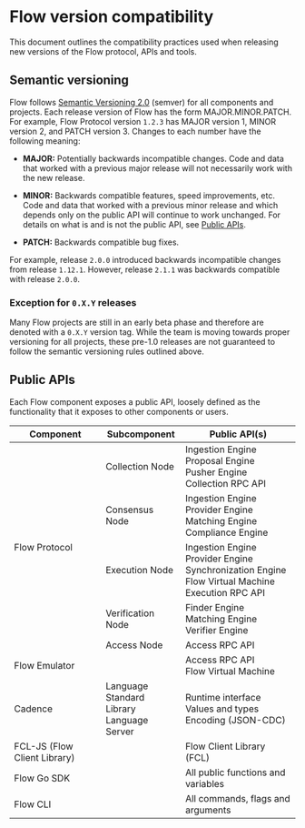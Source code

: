 # Flow version compatibility

This document outlines the compatibility practices used when releasing new versions of the Flow protocol, APIs and tools. 

## Semantic versioning

Flow follows [Semantic Versioning 2.0](https://semver.org/spec/v2.0.0.html) (semver) for all components and projects. 
Each release version of Flow has the form MAJOR.MINOR.PATCH. For example, Flow Protocol version `1.2.3` has MAJOR version 1, 
MINOR version 2, and PATCH version 3. Changes to each number have the following meaning:

- **MAJOR:** Potentially backwards incompatible changes. Code and data that worked with a previous major release will not necessarily work with the new release.

- **MINOR:** Backwards compatible features, speed improvements, etc. Code and data that worked with a previous minor release and which depends only on the public API will continue to work unchanged. For details on what is and is not the public API, see [Public APIs](#public-apis).

- **PATCH:** Backwards compatible bug fixes.

For example, release `2.0.0` introduced backwards incompatible changes from release `1.12.1`. However, release `2.1.1` was backwards compatible with release `2.0.0`.

### Exception for `0.X.Y` releases

Many Flow projects are still in an early beta phase and therefore are denoted with a `0.X.Y` version tag. 
While the team is moving towards proper versioning for all projects, 
these pre-1.0 releases are not guaranteed to follow the semantic versioning rules outlined above.

## Public APIs

Each Flow component exposes a public API, loosely defined as the functionality that it exposes to other components or users.

<table>
    <thead>
        <tr>
            <th>Component</th>
            <th>Subcomponent</th>
            <th>Public API(s)</th>
        </tr>
    </thead>
    <tbody>
        <tr>
            <td rowspan=5>Flow Protocol</td>
            <td>Collection Node</td>
            <td>
              Ingestion Engine<br/>
              Proposal Engine<br/>
              Pusher Engine<br/>
              Collection RPC API
            </td>
        </tr>
        <tr>
            <td>Consensus Node</td>
            <td>
              Ingestion Engine<br/>
              Provider Engine<br/>
              Matching Engine<br/>
              Compliance Engine
            </td>
        </tr>
        <tr>
            <td>Execution Node</td>
            <td>
              Ingestion Engine<br/>
              Provider Engine<br/>
              Synchronization Engine<br/>
              Flow Virtual Machine<br/>
              Execution RPC API
            </td>
        </tr>
        <tr>
            <td>Verification Node</td>
            <td>
              Finder Engine<br/>
              Matching Engine<br/>
              Verifier Engine
            </td>
        </tr>
        <tr>
            <td>Access Node</td>
            <td>Access RPC API</td>
        </tr>
        <tr>
            <td>Flow Emulator</td>
            <td></td>
            <td>
              Access RPC API<br/>
              Flow Virtual Machine
            </td>
        </tr>
        <tr>
            <td>Cadence</td>
            <td>
              Language<br/>
              Standard Library<br/>
              Language Server
            </td>
            <td>
              Runtime interface<br/>
              Values and types<br/>
              Encoding (JSON-CDC)
            </td>
        </tr>
        <tr>
            <td>FCL-JS (Flow Client Library)</td>
            <td></td>
            <td>Flow Client Library (FCL)</td>
        </tr>
        <tr>
            <td>Flow Go SDK</td>
            <td></td>
            <td>All public functions and variables</td>
        </tr>
        <tr>
            <td>Flow CLI</td>
            <td></td>
            <td>All commands, flags and arguments</td>
        </tr>
    </tbody>
</table>

